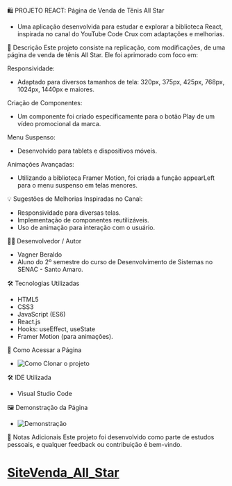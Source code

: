 🛍️ PROJETO REACT: Página de Venda de Tênis All Star
- Uma aplicação desenvolvida para estudar e explorar a biblioteca React, inspirada no canal do YouTube Code Crux com adaptações e melhorias.


📖 Descrição
Este projeto consiste na replicação, com modificações, de uma página de venda de tênis All Star. Ele foi aprimorado com foco em:

Responsividade:
- Adaptado para diversos tamanhos de tela: 320px, 375px, 425px, 768px, 1024px, 1440px e maiores.

Criação de Componentes:
- Um componente foi criado especificamente para o botão Play de um vídeo promocional da marca.

Menu Suspenso:
- Desenvolvido para tablets e dispositivos móveis.

Animações Avançadas:
- Utilizando a biblioteca Framer Motion, foi criada a função appearLeft para o menu suspenso em telas menores.

💡 Sugestões de Melhorias Inspiradas no Canal:
- Responsividade para diversas telas.
- Implementação de componentes reutilizáveis.
- Uso de animação para interação com o usuário.

👩‍💻 Desenvolvedor / Autor
- Vagner Beraldo
- Aluno do 2º semestre do curso de Desenvolvimento de Sistemas no SENAC - Santo Amaro.

🛠️ Tecnologias Utilizadas
- HTML5
- CSS3
- JavaScript (ES6)
- React.js
- Hooks: useEffect, useState
- Framer Motion (para animações).

🚀 Como Acessar a Página
- ![Como Clonar o projeto](https://github.com/VagnerBeraldo/readme/blob/main/midias/gitClone.png)

🛠️ IDE Utilizada
- Visual Studio Code

🖼️ Demonstração da Página
- ![Demonstração](https://github.com/VagnerBeraldo/readme/blob/main/midias/Estudo%20React.gif)

📝 Notas Adicionais
Este projeto foi desenvolvido como parte de estudos pessoais, e qualquer feedback ou contribuição é bem-vindo.

# [SiteVenda_All_Star](https://site-venda-all-star.vercel.app/)
